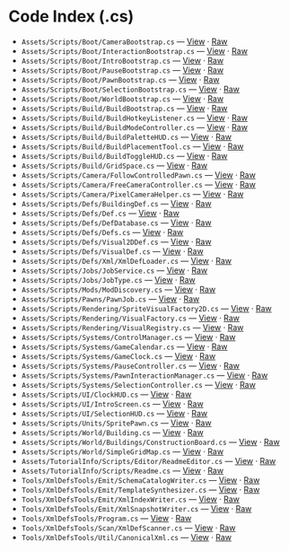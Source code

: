 # Code Index (.cs)

- `Assets/Scripts/Boot/CameraBootstrap.cs` — [View](https://github.com/Natangry/FantasyColony/blob/main/Assets/Scripts/Boot/CameraBootstrap.cs) · [Raw](https://raw.githubusercontent.com/Natangry/FantasyColony/main/Assets/Scripts/Boot/CameraBootstrap.cs)
- `Assets/Scripts/Boot/InteractionBootstrap.cs` — [View](https://github.com/Natangry/FantasyColony/blob/main/Assets/Scripts/Boot/InteractionBootstrap.cs) · [Raw](https://raw.githubusercontent.com/Natangry/FantasyColony/main/Assets/Scripts/Boot/InteractionBootstrap.cs)
- `Assets/Scripts/Boot/IntroBootstrap.cs` — [View](https://github.com/Natangry/FantasyColony/blob/main/Assets/Scripts/Boot/IntroBootstrap.cs) · [Raw](https://raw.githubusercontent.com/Natangry/FantasyColony/main/Assets/Scripts/Boot/IntroBootstrap.cs)
- `Assets/Scripts/Boot/PauseBootstrap.cs` — [View](https://github.com/Natangry/FantasyColony/blob/main/Assets/Scripts/Boot/PauseBootstrap.cs) · [Raw](https://raw.githubusercontent.com/Natangry/FantasyColony/main/Assets/Scripts/Boot/PauseBootstrap.cs)
- `Assets/Scripts/Boot/PawnBootstrap.cs` — [View](https://github.com/Natangry/FantasyColony/blob/main/Assets/Scripts/Boot/PawnBootstrap.cs) · [Raw](https://raw.githubusercontent.com/Natangry/FantasyColony/main/Assets/Scripts/Boot/PawnBootstrap.cs)
- `Assets/Scripts/Boot/SelectionBootstrap.cs` — [View](https://github.com/Natangry/FantasyColony/blob/main/Assets/Scripts/Boot/SelectionBootstrap.cs) · [Raw](https://raw.githubusercontent.com/Natangry/FantasyColony/main/Assets/Scripts/Boot/SelectionBootstrap.cs)
- `Assets/Scripts/Boot/WorldBootstrap.cs` — [View](https://github.com/Natangry/FantasyColony/blob/main/Assets/Scripts/Boot/WorldBootstrap.cs) · [Raw](https://raw.githubusercontent.com/Natangry/FantasyColony/main/Assets/Scripts/Boot/WorldBootstrap.cs)
- `Assets/Scripts/Build/BuildBootstrap.cs` — [View](https://github.com/Natangry/FantasyColony/blob/main/Assets/Scripts/Build/BuildBootstrap.cs) · [Raw](https://raw.githubusercontent.com/Natangry/FantasyColony/main/Assets/Scripts/Build/BuildBootstrap.cs)
- `Assets/Scripts/Build/BuildHotkeyListener.cs` — [View](https://github.com/Natangry/FantasyColony/blob/main/Assets/Scripts/Build/BuildHotkeyListener.cs) · [Raw](https://raw.githubusercontent.com/Natangry/FantasyColony/main/Assets/Scripts/Build/BuildHotkeyListener.cs)
- `Assets/Scripts/Build/BuildModeController.cs` — [View](https://github.com/Natangry/FantasyColony/blob/main/Assets/Scripts/Build/BuildModeController.cs) · [Raw](https://raw.githubusercontent.com/Natangry/FantasyColony/main/Assets/Scripts/Build/BuildModeController.cs)
- `Assets/Scripts/Build/BuildPaletteHUD.cs` — [View](https://github.com/Natangry/FantasyColony/blob/main/Assets/Scripts/Build/BuildPaletteHUD.cs) · [Raw](https://raw.githubusercontent.com/Natangry/FantasyColony/main/Assets/Scripts/Build/BuildPaletteHUD.cs)
- `Assets/Scripts/Build/BuildPlacementTool.cs` — [View](https://github.com/Natangry/FantasyColony/blob/main/Assets/Scripts/Build/BuildPlacementTool.cs) · [Raw](https://raw.githubusercontent.com/Natangry/FantasyColony/main/Assets/Scripts/Build/BuildPlacementTool.cs)
- `Assets/Scripts/Build/BuildToggleHUD.cs` — [View](https://github.com/Natangry/FantasyColony/blob/main/Assets/Scripts/Build/BuildToggleHUD.cs) · [Raw](https://raw.githubusercontent.com/Natangry/FantasyColony/main/Assets/Scripts/Build/BuildToggleHUD.cs)
- `Assets/Scripts/Build/GridSpace.cs` — [View](https://github.com/Natangry/FantasyColony/blob/main/Assets/Scripts/Build/GridSpace.cs) · [Raw](https://raw.githubusercontent.com/Natangry/FantasyColony/main/Assets/Scripts/Build/GridSpace.cs)
- `Assets/Scripts/Camera/FollowControlledPawn.cs` — [View](https://github.com/Natangry/FantasyColony/blob/main/Assets/Scripts/Camera/FollowControlledPawn.cs) · [Raw](https://raw.githubusercontent.com/Natangry/FantasyColony/main/Assets/Scripts/Camera/FollowControlledPawn.cs)
- `Assets/Scripts/Camera/FreeCameraController.cs` — [View](https://github.com/Natangry/FantasyColony/blob/main/Assets/Scripts/Camera/FreeCameraController.cs) · [Raw](https://raw.githubusercontent.com/Natangry/FantasyColony/main/Assets/Scripts/Camera/FreeCameraController.cs)
- `Assets/Scripts/Camera/PixelCameraHelper.cs` — [View](https://github.com/Natangry/FantasyColony/blob/main/Assets/Scripts/Camera/PixelCameraHelper.cs) · [Raw](https://raw.githubusercontent.com/Natangry/FantasyColony/main/Assets/Scripts/Camera/PixelCameraHelper.cs)
- `Assets/Scripts/Defs/BuildingDef.cs` — [View](https://github.com/Natangry/FantasyColony/blob/main/Assets/Scripts/Defs/BuildingDef.cs) · [Raw](https://raw.githubusercontent.com/Natangry/FantasyColony/main/Assets/Scripts/Defs/BuildingDef.cs)
- `Assets/Scripts/Defs/Def.cs` — [View](https://github.com/Natangry/FantasyColony/blob/main/Assets/Scripts/Defs/Def.cs) · [Raw](https://raw.githubusercontent.com/Natangry/FantasyColony/main/Assets/Scripts/Defs/Def.cs)
- `Assets/Scripts/Defs/DefDatabase.cs` — [View](https://github.com/Natangry/FantasyColony/blob/main/Assets/Scripts/Defs/DefDatabase.cs) · [Raw](https://raw.githubusercontent.com/Natangry/FantasyColony/main/Assets/Scripts/Defs/DefDatabase.cs)
- `Assets/Scripts/Defs/Defs.cs` — [View](https://github.com/Natangry/FantasyColony/blob/main/Assets/Scripts/Defs/Defs.cs) · [Raw](https://raw.githubusercontent.com/Natangry/FantasyColony/main/Assets/Scripts/Defs/Defs.cs)
- `Assets/Scripts/Defs/Visual2DDef.cs` — [View](https://github.com/Natangry/FantasyColony/blob/main/Assets/Scripts/Defs/Visual2DDef.cs) · [Raw](https://raw.githubusercontent.com/Natangry/FantasyColony/main/Assets/Scripts/Defs/Visual2DDef.cs)
- `Assets/Scripts/Defs/VisualDef.cs` — [View](https://github.com/Natangry/FantasyColony/blob/main/Assets/Scripts/Defs/VisualDef.cs) · [Raw](https://raw.githubusercontent.com/Natangry/FantasyColony/main/Assets/Scripts/Defs/VisualDef.cs)
- `Assets/Scripts/Defs/Xml/XmlDefLoader.cs` — [View](https://github.com/Natangry/FantasyColony/blob/main/Assets/Scripts/Defs/Xml/XmlDefLoader.cs) · [Raw](https://raw.githubusercontent.com/Natangry/FantasyColony/main/Assets/Scripts/Defs/Xml/XmlDefLoader.cs)
- `Assets/Scripts/Jobs/JobService.cs` — [View](https://github.com/Natangry/FantasyColony/blob/main/Assets/Scripts/Jobs/JobService.cs) · [Raw](https://raw.githubusercontent.com/Natangry/FantasyColony/main/Assets/Scripts/Jobs/JobService.cs)
- `Assets/Scripts/Jobs/JobType.cs` — [View](https://github.com/Natangry/FantasyColony/blob/main/Assets/Scripts/Jobs/JobType.cs) · [Raw](https://raw.githubusercontent.com/Natangry/FantasyColony/main/Assets/Scripts/Jobs/JobType.cs)
- `Assets/Scripts/Mods/ModDiscovery.cs` — [View](https://github.com/Natangry/FantasyColony/blob/main/Assets/Scripts/Mods/ModDiscovery.cs) · [Raw](https://raw.githubusercontent.com/Natangry/FantasyColony/main/Assets/Scripts/Mods/ModDiscovery.cs)
- `Assets/Scripts/Pawns/PawnJob.cs` — [View](https://github.com/Natangry/FantasyColony/blob/main/Assets/Scripts/Pawns/PawnJob.cs) · [Raw](https://raw.githubusercontent.com/Natangry/FantasyColony/main/Assets/Scripts/Pawns/PawnJob.cs)
- `Assets/Scripts/Rendering/SpriteVisualFactory2D.cs` — [View](https://github.com/Natangry/FantasyColony/blob/main/Assets/Scripts/Rendering/SpriteVisualFactory2D.cs) · [Raw](https://raw.githubusercontent.com/Natangry/FantasyColony/main/Assets/Scripts/Rendering/SpriteVisualFactory2D.cs)
- `Assets/Scripts/Rendering/VisualFactory.cs` — [View](https://github.com/Natangry/FantasyColony/blob/main/Assets/Scripts/Rendering/VisualFactory.cs) · [Raw](https://raw.githubusercontent.com/Natangry/FantasyColony/main/Assets/Scripts/Rendering/VisualFactory.cs)
- `Assets/Scripts/Rendering/VisualRegistry.cs` — [View](https://github.com/Natangry/FantasyColony/blob/main/Assets/Scripts/Rendering/VisualRegistry.cs) · [Raw](https://raw.githubusercontent.com/Natangry/FantasyColony/main/Assets/Scripts/Rendering/VisualRegistry.cs)
- `Assets/Scripts/Systems/ControlManager.cs` — [View](https://github.com/Natangry/FantasyColony/blob/main/Assets/Scripts/Systems/ControlManager.cs) · [Raw](https://raw.githubusercontent.com/Natangry/FantasyColony/main/Assets/Scripts/Systems/ControlManager.cs)
- `Assets/Scripts/Systems/GameCalendar.cs` — [View](https://github.com/Natangry/FantasyColony/blob/main/Assets/Scripts/Systems/GameCalendar.cs) · [Raw](https://raw.githubusercontent.com/Natangry/FantasyColony/main/Assets/Scripts/Systems/GameCalendar.cs)
- `Assets/Scripts/Systems/GameClock.cs` — [View](https://github.com/Natangry/FantasyColony/blob/main/Assets/Scripts/Systems/GameClock.cs) · [Raw](https://raw.githubusercontent.com/Natangry/FantasyColony/main/Assets/Scripts/Systems/GameClock.cs)
- `Assets/Scripts/Systems/PauseController.cs` — [View](https://github.com/Natangry/FantasyColony/blob/main/Assets/Scripts/Systems/PauseController.cs) · [Raw](https://raw.githubusercontent.com/Natangry/FantasyColony/main/Assets/Scripts/Systems/PauseController.cs)
- `Assets/Scripts/Systems/PawnInteractionManager.cs` — [View](https://github.com/Natangry/FantasyColony/blob/main/Assets/Scripts/Systems/PawnInteractionManager.cs) · [Raw](https://raw.githubusercontent.com/Natangry/FantasyColony/main/Assets/Scripts/Systems/PawnInteractionManager.cs)
- `Assets/Scripts/Systems/SelectionController.cs` — [View](https://github.com/Natangry/FantasyColony/blob/main/Assets/Scripts/Systems/SelectionController.cs) · [Raw](https://raw.githubusercontent.com/Natangry/FantasyColony/main/Assets/Scripts/Systems/SelectionController.cs)
- `Assets/Scripts/UI/ClockHUD.cs` — [View](https://github.com/Natangry/FantasyColony/blob/main/Assets/Scripts/UI/ClockHUD.cs) · [Raw](https://raw.githubusercontent.com/Natangry/FantasyColony/main/Assets/Scripts/UI/ClockHUD.cs)
- `Assets/Scripts/UI/IntroScreen.cs` — [View](https://github.com/Natangry/FantasyColony/blob/main/Assets/Scripts/UI/IntroScreen.cs) · [Raw](https://raw.githubusercontent.com/Natangry/FantasyColony/main/Assets/Scripts/UI/IntroScreen.cs)
- `Assets/Scripts/UI/SelectionHUD.cs` — [View](https://github.com/Natangry/FantasyColony/blob/main/Assets/Scripts/UI/SelectionHUD.cs) · [Raw](https://raw.githubusercontent.com/Natangry/FantasyColony/main/Assets/Scripts/UI/SelectionHUD.cs)
- `Assets/Scripts/Units/SpritePawn.cs` — [View](https://github.com/Natangry/FantasyColony/blob/main/Assets/Scripts/Units/SpritePawn.cs) · [Raw](https://raw.githubusercontent.com/Natangry/FantasyColony/main/Assets/Scripts/Units/SpritePawn.cs)
- `Assets/Scripts/World/Building.cs` — [View](https://github.com/Natangry/FantasyColony/blob/main/Assets/Scripts/World/Building.cs) · [Raw](https://raw.githubusercontent.com/Natangry/FantasyColony/main/Assets/Scripts/World/Building.cs)
- `Assets/Scripts/World/Buildings/ConstructionBoard.cs` — [View](https://github.com/Natangry/FantasyColony/blob/main/Assets/Scripts/World/Buildings/ConstructionBoard.cs) · [Raw](https://raw.githubusercontent.com/Natangry/FantasyColony/main/Assets/Scripts/World/Buildings/ConstructionBoard.cs)
- `Assets/Scripts/World/SimpleGridMap.cs` — [View](https://github.com/Natangry/FantasyColony/blob/main/Assets/Scripts/World/SimpleGridMap.cs) · [Raw](https://raw.githubusercontent.com/Natangry/FantasyColony/main/Assets/Scripts/World/SimpleGridMap.cs)
- `Assets/TutorialInfo/Scripts/Editor/ReadmeEditor.cs` — [View](https://github.com/Natangry/FantasyColony/blob/main/Assets/TutorialInfo/Scripts/Editor/ReadmeEditor.cs) · [Raw](https://raw.githubusercontent.com/Natangry/FantasyColony/main/Assets/TutorialInfo/Scripts/Editor/ReadmeEditor.cs)
- `Assets/TutorialInfo/Scripts/Readme.cs` — [View](https://github.com/Natangry/FantasyColony/blob/main/Assets/TutorialInfo/Scripts/Readme.cs) · [Raw](https://raw.githubusercontent.com/Natangry/FantasyColony/main/Assets/TutorialInfo/Scripts/Readme.cs)
- `Tools/XmlDefsTools/Emit/SchemaCatalogWriter.cs` — [View](https://github.com/Natangry/FantasyColony/blob/main/Tools/XmlDefsTools/Emit/SchemaCatalogWriter.cs) · [Raw](https://raw.githubusercontent.com/Natangry/FantasyColony/main/Tools/XmlDefsTools/Emit/SchemaCatalogWriter.cs)
- `Tools/XmlDefsTools/Emit/TemplateSynthesizer.cs` — [View](https://github.com/Natangry/FantasyColony/blob/main/Tools/XmlDefsTools/Emit/TemplateSynthesizer.cs) · [Raw](https://raw.githubusercontent.com/Natangry/FantasyColony/main/Tools/XmlDefsTools/Emit/TemplateSynthesizer.cs)
- `Tools/XmlDefsTools/Emit/XmlIndexWriter.cs` — [View](https://github.com/Natangry/FantasyColony/blob/main/Tools/XmlDefsTools/Emit/XmlIndexWriter.cs) · [Raw](https://raw.githubusercontent.com/Natangry/FantasyColony/main/Tools/XmlDefsTools/Emit/XmlIndexWriter.cs)
- `Tools/XmlDefsTools/Emit/XmlSnapshotWriter.cs` — [View](https://github.com/Natangry/FantasyColony/blob/main/Tools/XmlDefsTools/Emit/XmlSnapshotWriter.cs) · [Raw](https://raw.githubusercontent.com/Natangry/FantasyColony/main/Tools/XmlDefsTools/Emit/XmlSnapshotWriter.cs)
- `Tools/XmlDefsTools/Program.cs` — [View](https://github.com/Natangry/FantasyColony/blob/main/Tools/XmlDefsTools/Program.cs) · [Raw](https://raw.githubusercontent.com/Natangry/FantasyColony/main/Tools/XmlDefsTools/Program.cs)
- `Tools/XmlDefsTools/Scan/XmlDefScanner.cs` — [View](https://github.com/Natangry/FantasyColony/blob/main/Tools/XmlDefsTools/Scan/XmlDefScanner.cs) · [Raw](https://raw.githubusercontent.com/Natangry/FantasyColony/main/Tools/XmlDefsTools/Scan/XmlDefScanner.cs)
- `Tools/XmlDefsTools/Util/CanonicalXml.cs` — [View](https://github.com/Natangry/FantasyColony/blob/main/Tools/XmlDefsTools/Util/CanonicalXml.cs) · [Raw](https://raw.githubusercontent.com/Natangry/FantasyColony/main/Tools/XmlDefsTools/Util/CanonicalXml.cs)
